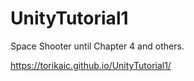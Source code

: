 # UnityTutorial1
Space Shooter until Chapter 4 and others.

https://torikaic.github.io/UnityTutorial1/
